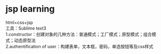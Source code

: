 # jsp learning
html+css+jsp<br>
工具：Sublime text3<br>
1.constructor：创建对象的几种方法：普通模式；工厂模式；原型模式；组合模式；动态原型法<br>
2.authentification of user：构建表单，文本框，密码，单选按钮等及css样式<br>
